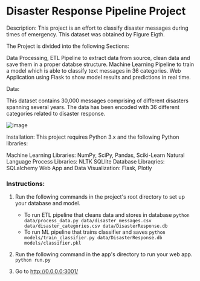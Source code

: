 # Disaster Response Pipeline Project
Description:
This project is an effort to classify disaster messages during times of emergency. This dataset was obtained by Figure Eigth.

The Project is divided into the following Sections:

Data Processing, 
ETL Pipeline to extract data from source, 
clean data and save them in a proper databse structure.
Machine Learning Pipeline to train a model which is able to classify text messages in 36 categories.
Web Application using Flask to show model results and predictions in real time.

Data:

This dataset contains 30,000 messages comprising of different disasters spanning several years. The data has been encoded with 36 different categories related to disaster response.

![image](https://user-images.githubusercontent.com/52591382/168524250-82ed8eaa-4a55-4955-9008-92014377d067.png)

Installation:
This project requires Python 3.x and the following Python libraries:

Machine Learning Libraries: NumPy, SciPy, Pandas, Sciki-Learn
Natural Language Process Libraries: NLTK
SQLlite Database Libraqries: SQLalchemy
Web App and Data Visualization: Flask, Plotly


### Instructions:
1. Run the following commands in the project's root directory to set up your database and model.

    - To run ETL pipeline that cleans data and stores in database
        `python data/process_data.py data/disaster_messages.csv data/disaster_categories.csv data/DisasterResponse.db`
    - To run ML pipeline that trains classifier and saves
        `python models/train_classifier.py data/DisasterResponse.db models/classifier.pkl`

2. Run the following command in the app's directory to run your web app.
    `python run.py`

3. Go to http://0.0.0.0:3001/
